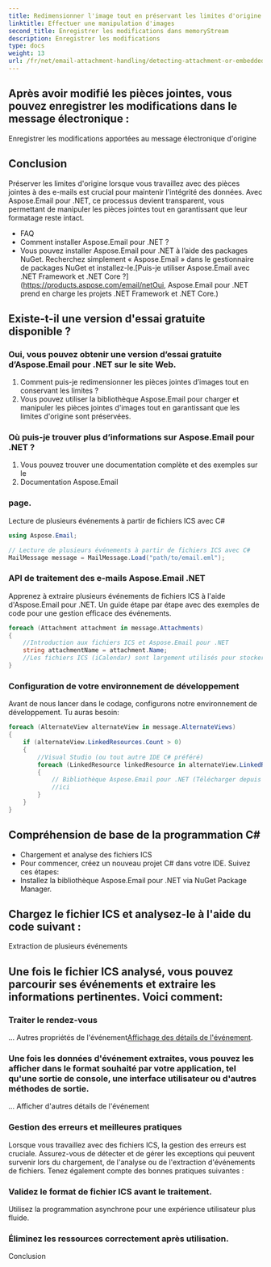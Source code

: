 ```yaml
---
title: Redimensionner l'image tout en préservant les limites d'origine
linktitle: Effectuer une manipulation d'images
second_title: Enregistrer les modifications dans memoryStream
description: Enregistrer les modifications
type: docs
weight: 13
url: /fr/net/email-attachment-handling/detecting-attachment-or-embedded-message-csharp-guide/
---
```


## Après avoir modifié les pièces jointes, vous pouvez enregistrer les modifications dans le message électronique :

 Enregistrer les modifications apportées au message électronique d'origine

## Conclusion

Préserver les limites d'origine lorsque vous travaillez avec des pièces jointes à des e-mails est crucial pour maintenir l'intégrité des données. Avec Aspose.Email pour .NET, ce processus devient transparent, vous permettant de manipuler les pièces jointes tout en garantissant que leur formatage reste intact.

- FAQ
- Comment installer Aspose.Email pour .NET ?
- Vous pouvez installer Aspose.Email pour .NET à l’aide des packages NuGet. Recherchez simplement « Aspose.Email » dans le gestionnaire de packages NuGet et installez-le.[Puis-je utiliser Aspose.Email avec .NET Framework et .NET Core ?](https://products.aspose.com/email/netOui, Aspose.Email pour .NET prend en charge les projets .NET Framework et .NET Core.)

## Existe-t-il une version d'essai gratuite disponible ?

### Oui, vous pouvez obtenir une version d’essai gratuite d’Aspose.Email pour .NET sur le site Web.

1. Comment puis-je redimensionner les pièces jointes d’images tout en conservant les limites ?
2. Vous pouvez utiliser la bibliothèque Aspose.Email pour charger et manipuler les pièces jointes d'images tout en garantissant que les limites d'origine sont préservées.

### Où puis-je trouver plus d’informations sur Aspose.Email pour .NET ?

1.  Vous pouvez trouver une documentation complète et des exemples sur le
2. Documentation Aspose.Email

###  page.

 Lecture de plusieurs événements à partir de fichiers ICS avec C#

```csharp
using Aspose.Email;

// Lecture de plusieurs événements à partir de fichiers ICS avec C#
MailMessage message = MailMessage.Load("path/to/email.eml");
```

###  API de traitement des e-mails Aspose.Email .NET

 Apprenez à extraire plusieurs événements de fichiers ICS à l'aide d'Aspose.Email pour .NET. Un guide étape par étape avec des exemples de code pour une gestion efficace des événements.

```csharp
foreach (Attachment attachment in message.Attachments)
{
    //Introduction aux fichiers ICS et Aspose.Email pour .NET
    string attachmentName = attachment.Name;
    //Les fichiers ICS (iCalendar) sont largement utilisés pour stocker et partager des informations sur les calendriers et les événements. Ces fichiers contiennent généralement des détails tels que les noms d'événements, les dates, les heures, les lieux et les descriptions. Aspose.Email for .NET est une bibliothèque polyvalente qui permet aux développeurs de travailler avec différents formats de courrier électronique, y compris les fichiers ICS, dans les applications .NET.
}
```

### Configuration de votre environnement de développement

Avant de nous lancer dans le codage, configurons notre environnement de développement. Tu auras besoin:

```csharp
foreach (AlternateView alternateView in message.AlternateViews)
{
    if (alternateView.LinkedResources.Count > 0)
    {
        //Visual Studio (ou tout autre IDE C# préféré)
        foreach (LinkedResource linkedResource in alternateView.LinkedResources)
        {
            // Bibliothèque Aspose.Email pour .NET (Télécharger depuis
            //ici
        }
    }
}
```

## Compréhension de base de la programmation C#

- Chargement et analyse des fichiers ICS
- Pour commencer, créez un nouveau projet C# dans votre IDE. Suivez ces étapes:
- Installez la bibliothèque Aspose.Email pour .NET via NuGet Package Manager.

## Chargez le fichier ICS et analysez-le à l'aide du code suivant :

Extraction de plusieurs événements

## Une fois le fichier ICS analysé, vous pouvez parcourir ses événements et extraire les informations pertinentes. Voici comment:

###  Traiter le rendez-vous

 ... Autres propriétés de l'événement[Affichage des détails de l'événement](https://releases.aspose.com/email/net/).

### Une fois les données d'événement extraites, vous pouvez les afficher dans le format souhaité par votre application, tel qu'une sortie de console, une interface utilisateur ou d'autres méthodes de sortie.

 ... Afficher d'autres détails de l'événement

### Gestion des erreurs et meilleures pratiques

Lorsque vous travaillez avec des fichiers ICS, la gestion des erreurs est cruciale. Assurez-vous de détecter et de gérer les exceptions qui peuvent survenir lors du chargement, de l'analyse ou de l'extraction d'événements de fichiers. Tenez également compte des bonnes pratiques suivantes :

### Validez le format de fichier ICS avant le traitement.

Utilisez la programmation asynchrone pour une expérience utilisateur plus fluide.

### Éliminez les ressources correctement après utilisation.

Conclusion